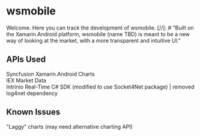 # wsmobile

Welcome. Here you can track the development of wsmobile.
[//]: # "Built on the Xamarin.Android platform, wsmobile (name TBD) is meant to be a new way of looking at the market, with a more transparent and intuitive UI."

## APIs Used

Syncfusion Xamarin.Android Charts<br>
IEX Market Data<br>
Intrinio Real-Time C# SDK (modified to use Socket4Net package) | removed log4net dependency<br>

## Known Issues

"Laggy" charts (may need alternative charting API)
